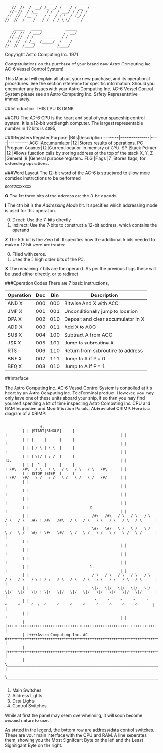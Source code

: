 ```
    _____	_____  _____  _____  ______			
   //  //  /  __/ /_  _/ /    / / __  /
  //--//  / /__    / /  / ___/ / / / /
 //  //  /__  /   / /  / / \  / /_/ /
//  //	/____/   /_/  /_/ \_\/_____/ 

    _____   _____           _____
   //  //  / ___/          /  __/
  //--//  / /    ______   / /__
 //  //  / /__  /_____/  /    /
//  //	/____/          /____/

```
Copyright Astro Computing Inc. 1971

Congratulations on the purchase of your brand new Astro Computing Inc. AC-6 Vessel Control System!

This Manual will explain all about your new purchase, and its operational procedures. See the 
section reference for specific information. Should you encounter any issues with your Astro 
Computing Inc. AC-6 Vessel Control System please see an Astro Computing Inc. Safety Representative 
immediately.

##Introduction
THIS CPU IS DANK

##CPU
The AC-6 CPU is the heart and soul of your spaceship control system. It is a 12-bit wordlength
computer. The largest representable number in 12 bits is 4095, 

###Registers
Register|Purpose        |Bits|Description
--------|---------------|----|----------
ACC     |Accumumlator   |12  |Stores results of operations.
PC      |Program Counter|12  |Current location in memory of CPU.
SP      |Stack Pointer  |12  |Allows function calls by storing address of the top of the stack
X, Y, Z |General        |8   |General purpose registers.
FLG     |Flags          |7   |Stores flags, for extending operations.

###Word Layout
The 12-bit word of the AC-6 is structured to allow more complex instructions to be performed.

```
OOOIZXXXXXXX
```

**O**
The 1st three bits of the address are the 3-bit opcode.

**I**
The 4th bit is the *Addressing Mode* bit. It specifies which addressing mode is
used for this operation.

0. Direct: Use the 7-bits directly
1. Indirect: Use the 7-bits to construct a 12-bit address, which contains the operand

**Z**
The 5th bit is the *Zero* bit. It specifies how the additional 5 bits needed
to make a 12 bit word are treated.

0. Filled with zeros.
1. Uses the 5 high order bits of the PC.

**X**
The remaining 7 bits are the operand. As per the previous flags these will
be used either directly, or to redirect

###Operation Codes
There are 7 basic instructions, 

Operation|Dec|Bin|Description
---------|---|---|------------
AND X    |000|000|Bitwise And X with ACC
JMP X    |001|001|Unconditionally jump to location 
DPA X    |002|010|Deposit and clear accumulator in X
ADD X    |003|011|Add X to ACC
SUB X    |004|100|Subtract A from ACC
JSR X    |005|101|Jump to subroutine A
RTS      |006|110|Return from subroutine to address
BNE X    |007|111|Jump to A if P = 0
BEQ X    |008|010|Jump to A if P = 1


##Interface

The Astro Computing Inc. AC-6 Vessel Control System is controlled at it's heart by an Astro
Computing Inc. TeleTerminal product. However, you may only have one of these units aboard your
ship, if so then you may find yourself spending a lot of time inspecting Astro Computing Inc. CPU and RAM
Inspection and Modifification Panels, Abbreviated CRIMP. Here is a diagram of a CRIMP:

```

				4.
        | | |START|SINGLE|     |                                                      !                                                    | |
        | | |     |      |     |                                                      !                                                    | |
        | | | / \ | /_\  |     |                                                      !                                                    | |
        | | | \|/ | \ /  |     |                                                      !3.                                                  | |
        | | |  ^  |      |     |                                                      ! /#\   /#\   / \   / \   / \   / \   / \   /#\      | |
        | | |STOP |STEP  |     |                                                      ! \#/   \#/   \ /   \ /   \ /   \ /   \ /   \#/      | |
        | |                                                                           !                                                    | |
        | |                                                                           !                                                    | |
        | |                                                                           !                                                    | |
        | |                            2.                                             !                                                    | |
        | |                             /#\   /#\   / \   / \   / \   / \   / \   /#\ ! /#\   /#\   / \   / \   / \   / \   / \   / \      | |
        | |                             \#/   \#/   \ /   \ /   \ /   \ /   \ /   \#/ ! \#/   \#/   \ /   \ /   \ /   \ /   \ /   \ /      | |
        | |                                                                           !                                                    | |
        | |                                                                           !                                                    | |
        | |                                                                           !                                                    | |
        | |                            1.                                             !                                                    | |
        | |                             / \   / \   / \   / \   / \   / \   / \   / \ ! / \   / \   / \   / \   / \   / \   / \   / \      | |
        | |                             \|/   \|/   \|/   \|/   \|/   \|/   \|/   \|/ ! \|/   \|/   \|/   \|/   \|/   \|/   \|/   \|/      | |
        | |                              ^     ^     ^     ^     ^     ^     ^     ^  !  ^     ^     ^     ^     ^     ^     ^     ^       | |
        | |                                                                           !                                                    | |
        | |++++++++++++++++++++++++++++++++++++++++++++++++++++++++++++++++++++++++++++++++++++++++++++++++++++++++++++++++++++++++++++++++| |
        | |++++Astro Computing Inc. AC-6+++++++++++++++++++++++++++++++++++++++++++++++++++++++++++++++++++++++++++++++++++++++++++++++++++| |
        | |++++++++++++++++++++++++++++++++++++++++++++++++++++++++++++++++++++++++++++++++++++++++++++++++++++++++++++++++++++++++++++++++| |
        | \________________________________________________________________________________________________________________________________/ |
        \____________________________________________________________________________________________________________________________________/


```

1. Main Switches
2. Address Lights
3. Data Lights
4. Control Switches

While at first the panel may seem overwhelming, it will soon become second nature to use. 

As stated in the legend, the bottom row are address/data control switches. These are your main 
interface with the CPU and RAM. A line seperates them, showing you the Most Signifcant Byte on the left and the 
Least Signifigant Byte on the right. 

